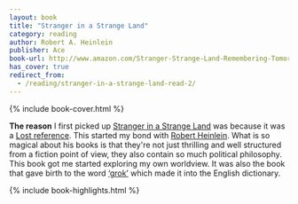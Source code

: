 ```yaml
---
layout: book
title: "Stranger in a Strange Land"
category: reading
author: Robert A. Heinlein
publisher: Ace
book-url: http://www.amazon.com/Stranger-Strange-Land-Remembering-Tomorrow/dp/0441790348
has_cover: true
redirect_from:
  - /reading/stranger-in-a-strange-land-read-2/
---
```

{% include book-cover.html %}

**The reason** I first picked up [Stranger in a Strange Land](https://en.wikipedia.org/wiki/Stranger_in_a_Strange_Land) was because it was a [Lost reference](http://coyotemercury.com/2007/03/21/the-lost-book-club-stranger-in-a-strange-land/). This started my bond with [Robert Heinlein](https://en.wikipedia.org/wiki/Robert_A._Heinlein). What is so magical about his books is that they're not just thrilling and well structured from a fiction point of view, they also contain so much political philosophy. This book got me started exploring my own worldview. It was also the book that gave birth to the word [‘grok’](https://en.wikipedia.org/wiki/Grok) which made it into the English dictionary.


{% include book-highlights.html %}
